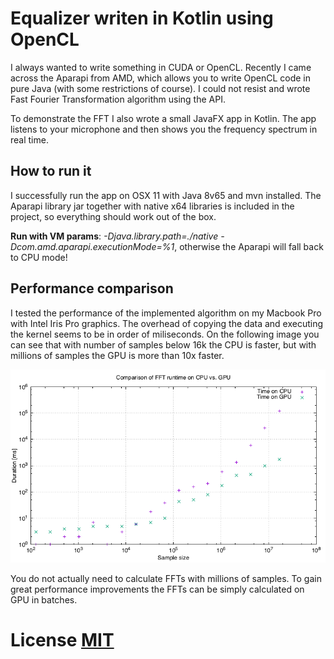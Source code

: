 # Equalizer writen in Kotlin using OpenCL

I always wanted to write something in CUDA or OpenCL.
Recently I came across the Aparapi from AMD, which allows you to write OpenCL code in pure Java (with some restrictions of course).
I could not resist and wrote Fast Fourier Transformation algorithm using the API.

To demonstrate the FFT I also wrote a small JavaFX app in Kotlin.
The app listens to your microphone and then shows you the frequency spectrum in real time.

## How to run it

I successfully run the app on OSX 11 with Java 8v65 and mvn installed.
The Aparapi library jar together with native x64 libraries is included in the project, so everything should work out of the box.

**Run with VM params**: *-Djava.library.path=./native  -Dcom.amd.aparapi.executionMode=%1*, otherwise the Aparapi will fall back to CPU mode!

## Performance comparison

I tested the performance of the implemented algorithm on my Macbook Pro with Intel Iris Pro graphics. The overhead of copying the data and executing the kernel seems to be in order of miliseconds.
On the following image you can see that with number of samples below 16k the CPU is faster, but with millions of samples the GPU is more than 10x faster.

<img src='./measurements/comparison.png'/>

You do not actually need to calculate FFTs with millions of samples.
To gain great performance improvements the FFTs can be simply calculated on GPU in batches.

# License [MIT](LICENSE)
